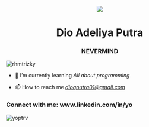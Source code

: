 <div align="center">
  <img src="https://i.pinimg.com/originals/b5/4d/e4/b54de4b1d319984a1d3689b3ee8078f0.gif" align="center" widht="400px"/>
</div>
<h1 align="center">Dio Adeliya Putra</h1>
<h3 align="center">NEVERMIND</h3>

<p align="left"> <img src="https://komarev.com/ghpvc/?username=rhmtrizky&label=Profile%20views&color=0e75b6&style=flat" alt="rhmtrizky" /> </p>

- 🌱 I’m currently learning *All about programming*

- 📫 How to reach me *dioaputra01@gmail.com*


<h3 align="left">Connect with me: www.linkedin.com/in/yo</h3>

<p><img align="center" src="https://github-readme-streak-stats.herokuapp.com/?user=yoptrv&" alt="yoptrv" /></p>






